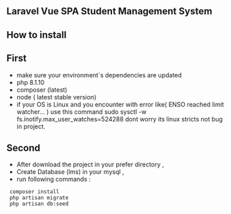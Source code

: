 
##  Laravel Vue SPA Student Management System


## How to install

## First 

- make sure your environment`s dependencies are updated 
- php 8.1.10
- composer (latest)
- node ( latest stable version)
- if your OS is Linux and you encounter with error like( ENSO reached limit watcher... )
   use this command  sudo sysctl -w fs.inotify.max_user_watches=524288 
   dont worry its linux stricts not bug in project.

## Second

- After download the project in your prefer directory ,
- Create Database (lms) in your mysql ,
- run following commands :
```
 composer install
 php artisan migrate
 php artisan db:seed
```
